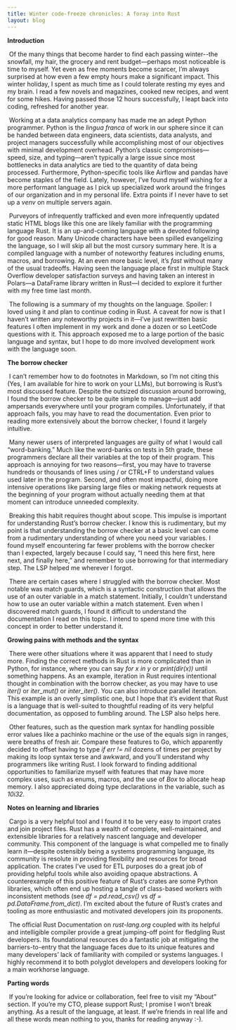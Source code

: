```yaml
---
title: Winter code-freeze chronicles: A foray into Rust
layout: blog
---
```




**Introduction**

​	Of the many things that become harder to find each passing winter--the snowfall, my hair, the grocery and rent budget—perhaps most noticeable is time to myself. Yet even as free moments become scarcer, I’m always surprised at how even a few empty hours make a significant impact. This winter holiday, I spent as much time as I could tolerate resting my eyes and my brain. I read a few novels and magazines, cooked new recipes, and went for some hikes. Having passed those 12 hours successfully, I leapt back into coding, refreshed for another year.

​	Working at a data analytics company has made me an adept Python programmer. Python is the *lingua franca* of work in our sphere since it can be handed between data engineers, data scientists, data analysts, and project managers successfully while accomplishing most of our objectives with minimal development overhead. Python’s classic compromises—speed, size, and typing—aren’t typically a large issue since most bottlenecks in data analytics are tied to the quantity of data being processed. Furthermore, Python-specific tools like Airflow and pandas have become staples of the field. Lately, however, I’ve found myself wishing for a more performant language as I pick up specialized work around the fringes of our organization and in my personal life. Extra points if I never have to set up a *venv* on multiple servers again.

​	Purveyors of infrequently trafficked and even more infrequently updated static HTML blogs like this one are likely familiar with the programming language Rust. It is an up-and-coming language with a devoted following for good reason. Many Unicode characters have been spilled evangelizing the language, so I will skip all but the most cursory summary here. It is a compiled language with a number of noteworthy features including enums, macros, and borrowing. At an even more basic level, it’s *fast* without many of the usual tradeoffs. Having seen the language place first in multiple Stack Overflow developer satisfaction surveys and having taken an interest in Polars—a DataFrame library written in Rust—I decided to explore it further with my free time last month.

​	The following is a summary of my thoughts on the language. Spoiler: I loved using it and plan to continue coding in Rust. A caveat for now is that I haven’t written any noteworthy projects in it—I’ve just rewritten basic features I often implement in my work and done a dozen or so LeetCode questions with it. This approach exposed me to a large portion of the basic language and syntax, but I hope to do more involved development work with the language soon.

**The borrow checker**

​	I can’t remember how to do footnotes in Markdown, so I’m not citing this (Yes, I am available for hire to work on your LLMs), but borrowing is Rust’s most discussed feature. Despite the outsized discussion around borrowing, I found the borrow checker to be quite simple to manage—just add ampersands everywhere until your program compiles. Unfortunately, if that approach fails, you may have to read the documentation. Even prior to reading more extensively about the borrow checker, I found it largely intuitive. 

​	Many newer users of interpreted languages are guilty of what I would call “word-banking.” Much like the word-banks on tests in 5th grade, these programmers declare all their variables at the top of their program. This approach is annoying for two reasons—first, you may have to traverse hundreds or thousands of lines using / or CTRL+F to understand values used later in the program. Second, and often most impactful, doing more intensive operations like parsing large files or making network requests at the beginning of your program without actually needing them at that moment can introduce unneeded complexity.

​	Breaking this habit requires thought about scope. This impulse is important for understanding Rust’s borrow checker. I know this is rudimentary, but my point is that understanding the borrow checker at a basic level can come from a rudimentary understanding of where you need your variables. I found myself encountering far fewer problems with the borrow checker than I expected, largely because I could say, “I need this here first, here next, and finally here,” and remember to use borrowing for that intermediary step. The LSP helped me wherever I forgot.

​	There are certain cases where I struggled with the borrow checker. Most notable was match guards, which is a syntactic construction that allows the use of an outer variable in a match statement. Initially, I couldn't understand how to use an outer variable within a match statement. Even when I discovered match guards, I found it difficult to understand the documentation I read on this topic. I intend to spend more time with this concept in order to better understand it.

**Growing pains with methods and the syntax**

​	There were other situations where it was apparent that I need to study more. Finding the correct methods in Rust is more complicated than in Python, for instance, where you can say *for x in y* or *print(dir(x))* until something happens. As an example, iteration in Rust requires intentional thought in combination with the borrow checker, as you may have to use *iter()* or *iter_mut()* or *inter_iter()*. You can also introduce parallel iteration. This example is an overly simplistic one, but I hope that it’s evident that Rust is a language that is well-suited to thoughtful reading of its very helpful documentation, as opposed to fumbling around. The LSP also helps here.

​	Other features, such as the question mark syntax for handling possible error values like a pachinko machine or the use of the equals sign in ranges, were breaths of fresh air. Compare these features to Go, which apparently decided to offset having to type *if err != nil* dozens of times per project by making its loop syntax terse and awkward, and you’ll understand why programmers like writing Rust. I look forward to finding additional opportunities to familiarize myself with features that may have more complex uses, such as enums, macros, and the use of *Box* to allocate heap memory. I also appreciated doing type declarations in the variable, such as *10i32*.

**Notes on learning and libraries**

​	Cargo is a very helpful tool and I found it to be very easy to import crates and join project files. Rust has a wealth of complete, well-maintained, and extensible libraries for a relatively nascent language and developer community. This component of the language is what compelled me to finally learn it—despite ostensibly being a systems programming language, its community is resolute in providing flexibility and resources for broad application. The crates I’ve used for ETL purposes do a great job of providing helpful tools while also avoiding opaque abstractions. A counterexample of this positive feature of Rust’s crates are some Python libraries, which often end up hosting a tangle of class-based workers with inconsistent methods (see *df = pd.read_csv()* vs *df = pd.DataFrame.from_dict)*. I’m excited about the future of Rust’s crates and tooling as more enthusiastic and motivated developers join its proponents.

​	The official Rust Documentation on *rust-lang.org* coupled with its helpful and intelligible compiler provide a great jumping-off point for fledgling Rust developers. Its foundational resources do a fantastic job at mitigating the barriers-to-entry that the language faces due to its unique features and many developers’ lack of familiarity with compiled or systems languages. I highly recommend it to both polyglot developers and developers looking for a main workhorse language.

**Parting words**

​	If you’re looking for advice or collaboration, feel free to visit my “About” section. If you’re my CTO, please support Rust; I promise I won’t break anything. As a result of the language, at least. If we’re friends in real life and all these words mean nothing to you, thanks for reading anyway :-).